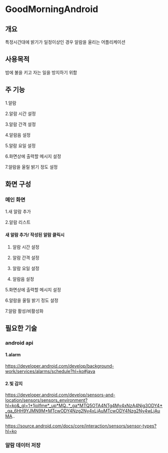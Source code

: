 # GoodMorningAndroid
## 개요

특정시간대에 밝기가 일정이상인 경우 알람을 울리는 어플리케이션

## 사용목적

밤에 불을 키고 자는 일을 방지하기 위함

## 주 기능

1.알람

2.알람 시간 설정

3.알람 간격 설정

4.알람음 설정

5.알람 요일 설정

6.화면상에 출력할 메시지 설정

7.알람을 울릴 밝기 정도 설정

## 화면 구성


### 메인 화면

1.새 알람 추가

2.알람 리스트

#### 새 알람 추가/ 작성된 알람 클릭시

1. 알람 시간 설정

2. 알람 간격 설정

3. 알람 요일 설정

4. 알람음 설정

5.화면상에 출력할 메시지 설정

6.알람을 울릴 밝기 정도 설정

7.알람 활성/비활성화

## 필요한 기술

### android api

#### 1.alarm

https://developer.android.com/develop/background-work/services/alarms/schedule?hl=ko#java

#### 2.빛 감지

https://developer.android.com/develop/sensors-and-location/sensors/sensors_environment?hl=ko&_gl=1*1jolfme*_up*MQ..*_ga*MTQ5OTA4NTg4My4xNzA4Njg3ODY4*_ga_6HH9YJMN9M*MTcwODY4Nzg2Ny4xLjAuMTcwODY4Nzg2Ny4wLjAuMA..

https://source.android.com/docs/core/interaction/sensors/sensor-types?hl=ko

### 알람 데이터 저장

